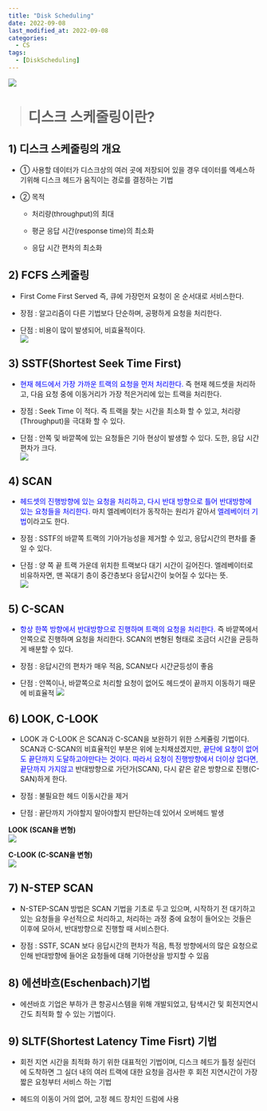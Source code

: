 ```yaml
---
title: "Disk Scheduling"
date: 2022-09-08
last_modified_at: 2022-09-08
categories: 
  - CS
tags:
  - [DiskScheduling]
---
```



![](https://media.vlpt.us/images/funnykyeon/post/b490deaf-64e2-4fe6-b367-f0172a224dad/image.png)

># 디스크 스케줄링이란?

## 1) 디스크 스케줄링의 개요    
  * ① 사용할 데이터가 디스크상의 여러 곳에 저장되어 있을 경우 데이터를 엑세스하기위해 디스크 헤드가 움직이는 경로를 결정하는 기법

  * ② 목적
    * 처리량(throughput)의 최대
    
    * 평균 응답 시간(response time)의 최소화
    
    * 응답 시간 편차의 최소화
  
## 2) FCFS 스케줄링

  * First Come First Served 즉, 큐에 가장먼저 요청이 온 순서대로 서비스한다.

  * 장점 : 알고리즘이 다른 기법보다 단순하며, 공평하게 요청을 처리한다.
 
  * 단점 : 비용이 많이 발생되어, 비효율적이다.  
  ![](https://media.vlpt.us/images/funnykyeon/post/45b9078b-04d2-4ad1-9e22-46f6cc2f450f/image.png)
  
 
## 3) SSTF(Shortest Seek Time First)
  * <span style="color:blue">현재 헤드에서 가장 가까운 트랙의 요청을 먼저 처리한다.</span> 즉 현재 헤드셋을 처리하고, 다음 요청 중에 이동거리가 가장 적은거리에 있는 트랙을 처리한다.
  
  * 장점 : Seek Time 이 적다. 즉 트랙을 찾는 시간을 최소화 할 수 있고, 처리량(Throughput)을 극대화 할 수 있다. 
 
  * 단점 : 안쪽 및 바깥쪽에 있는 요청들은 기아 현상이 발생할 수 있다. 도한, 응답 시간 편차가 크다.  
  ![](https://media.vlpt.us/images/funnykyeon/post/052279f6-ec1d-4c78-be23-ba6ec023cf09/image.png)
  
  
## 4) SCAN
  * <span style="color:blue">헤드셋의 진행방향에 있는 요청을 처리하고, 다시 반대 방향으로 틀어 반대방향에 있는 요청들을 처리한다.</span> 마치 엘레베이터가 동작하는 원리가 같아서 <span style="color:blue">엘레베이터 기법</span>이라고도 한다. 

 * 장점 : SSTF의 바깥쪽 트랙의 기아가능성을 제거할 수 있고, 응답시간의 편차를 줄일 수 있다.

 * 단점 : 양 쪽 끝 트랙 가운데 위치한 트랙보다 대기 시간이 길어진다. 엘레베이터로 비유하자면, 맨 꼭대기 층이 중간층보다 응답시간이 늦어질 수 있다는 뜻.  
![](https://media.vlpt.us/images/funnykyeon/post/b4816055-30f2-470b-83b8-5f12f24ec95d/image.png)

## 5) C-SCAN
  
 * <span style="color:blue">항상 한쪽 방향에서 반대방향으로 진행하며 트랙의 요청을 처리한다.</span> 즉 바깥쪽에서 안쪽으로 진행하며 요청을 처리한다. SCAN의 변형된 형태로 조금더 시간을 균등하게 배분할 수 있다.

 * 장점 : 응답시간의 편차가 매우 적음, SCAN보다 시간균등성이 좋음

 * 단점 : 안쪽이나, 바깥쪽으로 처리할 요청이 없어도 헤드셋이 끝까지 이동하기 때문에 비효율적 
![](https://media.vlpt.us/images/funnykyeon/post/cf3cfeec-9bee-48bf-8bdf-84bf20967cc5/image.png)

## 6) LOOK, C-LOOK

* LOOK 과 C-LOOK 은 SCAN과 C-SCAN을 보완하기 위한 스케쥴링 기법이다. SCAN과 C-SCAN의 비효율적인 부분은 위에 눈치채셨겠지만, <span style="color:blue">끝단에 요청이 없어도 끝단까지 도달하고야만다는 것이다. 따라서 요청이 진행방향에서 더이상 없다면, 끝단까지 가지않고</span> 반대방향으로 가던가(SCAN), 다시 같은 같은 방향으로 진행(C-SAN)하게 한다.

 * 장점 : 불필요한 헤드 이동시간을 제거

 * 단점 : 끝단까지 가야할지 말아야할지 판단하는데 있어서 오버헤드 발생  
 
 **LOOK (SCAN을 변형)**  
 ![](https://media.vlpt.us/images/funnykyeon/post/00e734d1-d630-4274-a18b-f8f4fd9cb4b2/image.png)
 
 **C-LOOK (C-SCAN을 변형)**  
![](https://media.vlpt.us/images/funnykyeon/post/3543342d-0dea-4813-912c-155e089eaa43/image.png)

## 7) N-STEP SCAN 

* N-STEP-SCAN 방법은 SCAN 기법을 기초로 두고 있으며, 시작하기 전 대기하고 있는 요청들을 우선적으로 처리하고, 처리하는 과정 중에 요청이 들어오는 것들은 이후에 모아서, 반대방향으로 진행할 때 서비스한다.

 * 장점 : SSTF, SCAN 보다 응답시간의 편차가 적음, 특정 방향에서의 많은 요청으로 인해 반대방향에 들어온 요청들에 대해 기아현상을 방지할 수 있음





## 8) 에션바흐(Eschenbach)기법

* 에션바흐 기업은 부하가 큰 항공시스템을 위해 개발되었고, 탐색시간 및 회전지연시간도 최적화 할 수 있는 기법이다. 


## 9) SLTF(Shortest Latency Time Fisrt) 기법

* 회전 지연 시간을 최적화 하기 위한 대표적인 기법이며, 디스크 헤드가 틀정 실린더에 도착하면 그 실더 내의 여러 트랙에 대한 요청을 검사한 후 회전 지연시간이 가장 짧은 요청부터 서비스 하는 기법

 * 헤드의 이동이 거의 없어, 고정 헤드 장치인 드럼에 사용